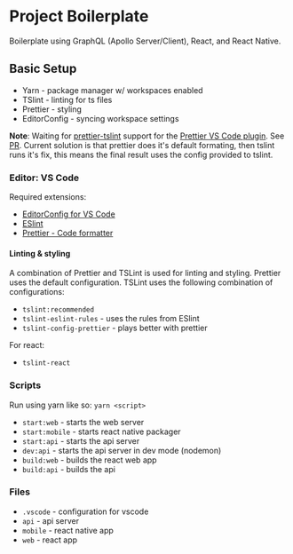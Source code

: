# Project Boilerplate

Boilerplate using GraphQL (Apollo Server/Client), React, and React Native.

## Basic Setup

- Yarn - package manager w/ workspaces enabled
- TSlint - linting for ts files
- Prettier - styling
- EditorConfig - syncing workspace settings

**Note**: Waiting for [prettier-tslint](https://github.com/azz/prettier-tslint) support for the [Prettier VS Code plugin](https://github.com/prettier/prettier-vscode). See [PR](https://github.com/prettier/prettier-vscode/pull/414). Current solution is that prettier does it's default formating, then tslint runs it's fix, this means the final result uses the config provided to tslint.

### Editor: VS Code

Required extensions:

- [EditorConfig for VS Code](https://marketplace.visualstudio.com/items?itemName=EditorConfig.EditorConfi)
- [ESlint](https://marketplace.visualstudio.com/items?itemName=dbaeumer.vscode-eslint)
- [Prettier - Code formatter](https://marketplace.visualstudio.com/items?itemName=esbenp.prettier-vscode)

#### Linting & styling

A combination of Prettier and TSLint is used for linting and styling. Prettier uses the default configuration. TSLint uses the following combination of configurations:

- `tslint:recommended`
- `tslint-eslint-rules` - uses the rules from ESlint
- `tslint-config-prettier` - plays better with prettier

For react:

- `tslint-react`

### Scripts

Run using yarn like so: `yarn <script>`

- `start:web` - starts the web server
- `start:mobile` - starts react native packager
- `start:api` - starts the api server
- `dev:api` - starts the api server in dev mode (nodemon)
- `build:web` - builds the react web app
- `build:api` - builds the api

### Files

- `.vscode` - configuration for vscode
- `api` - api server
- `mobile` - react native app
- `web` - react app
